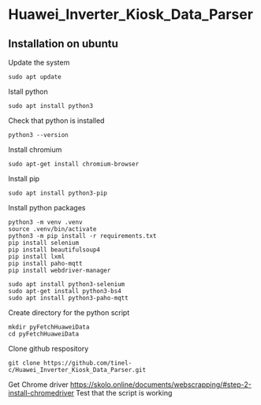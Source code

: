 # Huawei_Inverter_Kiosk_Data_Parser
## Installation on ubuntu

Update the system
```
sudo apt update
```

Istall python
```
sudo apt install python3
```

Check that python is installed
```
python3 --version
```

Install chromium
```
sudo apt-get install chromium-browser
```
Install pip
```
sudo apt install python3-pip
```

Install python packages

```
python3 -m venv .venv
source .venv/bin/activate
python3 -m pip install -r requirements.txt
pip install selenium
pip install beautifulsoup4
pip install lxml
pip install paho-mqtt
pip install webdriver-manager
```

```
sudo apt install python3-selenium
sudo apt-get install python3-bs4
sudo apt install python3-paho-mqtt
```
Create directory for the python script
```
mkdir pyFetchHuaweiData
cd pyFetchHuaweiData
```

Clone github respository
```
git clone https://github.com/tinel-c/Huawei_Inverter_Kiosk_Data_Parser.git
```

Get Chrome driver 
https://skolo.online/documents/webscrapping/#step-2-install-chromedriver
Test that the script is working
